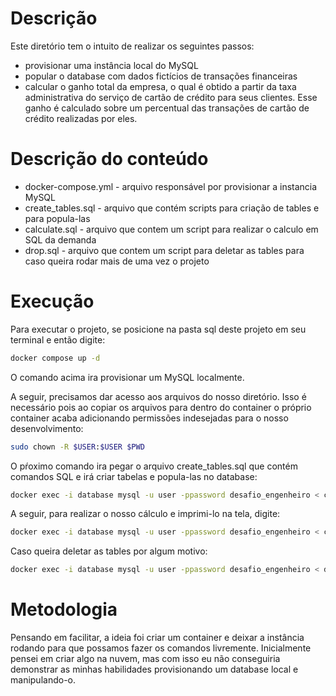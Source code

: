 # Descrição
Este diretório tem o intuito de realizar os seguintes passos:
- provisionar uma instância local do MySQL
- popular o database com dados fictícios de transações financeiras
- calcular o ganho total da empresa, o qual é obtido a partir da taxa administrativa do serviço de cartão de crédito para seus clientes. Esse ganho é calculado sobre um percentual das transações de cartão de crédito realizadas por eles.

# Descrição do conteúdo
- docker-compose.yml - arquivo responsável por provisionar a instancia MySQL
- create_tables.sql - arquivo que contém scripts para criação de tables e para popula-las
- calculate.sql - arquivo que contem um script para realizar o calculo em SQL da demanda
- drop.sql - arquivo que contem um script para deletar as tables para caso queira rodar mais de uma vez o projeto

# Execução
Para executar o projeto, se posicione na pasta sql deste projeto em seu terminal e então digite:
```bash
docker compose up -d
```
O comando acima ira provisionar um MySQL localmente.

A seguir, precisamos dar acesso aos arquivos do nosso diretório. Isso é necessário pois ao copiar os arquivos para dentro do container o próprio container acaba adicionando permissões indesejadas para o nosso desenvolvimento:
```bash
sudo chown -R $USER:$USER $PWD
```

O pŕoximo comando ira pegar o arquivo create_tables.sql que contém comandos SQL e irá criar tabelas e popula-las no database:

```bash
docker exec -i database mysql -u user -ppassword desafio_engenheiro < create_tables.sql
```

A seguir, para realizar o nosso cálculo e imprimi-lo na tela, digite:
```bash
docker exec -i database mysql -u user -ppassword desafio_engenheiro < calculate.sql
```

Caso queira deletar as tables por algum motivo:
```bash
docker exec -i database mysql -u user -ppassword desafio_engenheiro < drop.sql
```

# Metodologia
Pensando em facilitar, a ideia foi criar um container e deixar a instância rodando para que possamos fazer os comandos livremente. Inicialmente pensei em criar algo na nuvem, mas com isso eu não conseguiria demonstrar as minhas habilidades provisionando um database local e manipulando-o.